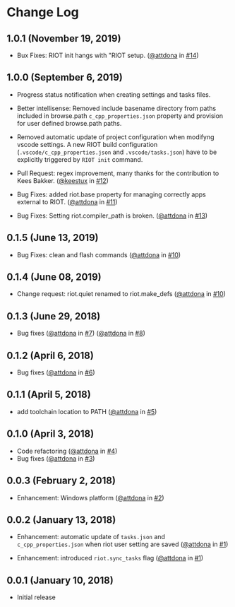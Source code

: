 # Change Log

## 1.0.1 (November 19, 2019)

- Bux Fixes: RIOT init hangs with "RIOT setup.
  ([@attdona](https://github.com/attdona) in [#14](https://github.com/attdona/riot-code/issues/14))

## 1.0.0 (September 6, 2019)

- Progress status notification when creating settings and tasks files.

- Better intellisense: Removed include basename directory from paths included in
  browse.path `c_cpp_properties.json` property and provision for user defined browse.path paths.

- Removed automatic update of project configuration when modifyng vscode settings. A new RIOT
  build configuration (`.vscode/c_cpp_properties.json` and `.vscode/tasks.json`) have to be explicitly
  triggered by `RIOT init` command.

- Pull Request: regex improvement, many thanks for the contribution to Kees Bakker.
  ([@keestux](https://github.com/attdona) in [#12](https://github.com/attdona/riot-code/issues/12))

- Bug Fixes: added riot.base property for managing correctly apps external to RIOT.
  ([@attdona](https://github.com/attdona) in [#11](https://github.com/attdona/riot-code/issues/11))

- Bug Fixes: Setting riot.compiler_path is broken.
  ([@attdona](https://github.com/attdona) in [#13](https://github.com/attdona/riot-code/issues/13))

## 0.1.5 (June 13, 2019)

- Bug Fixes: clean and flash commands
  ([@attdona](https://github.com/attdona) in [#10](https://github.com/attdona/riot-code/issues/10))

## 0.1.4 (June 08, 2019)

- Change request: riot.quiet renamed to riot.make_defs
  ([@attdona](https://github.com/attdona) in [#10](https://github.com/attdona/riot-code/issues/10))

## 0.1.3 (June 29, 2018)

- Bug fixes
  ([@attdona](https://github.com/attdona) in [#7](https://github.com/attdona/riot-code/issues/7))
  ([@attdona](https://github.com/attdona) in [#8](https://github.com/attdona/riot-code/issues/8))

## 0.1.2 (April 6, 2018)

- Bug fixes
  ([@attdona](https://github.com/attdona) in [#6](https://github.com/attdona/riot-code/issues/6))

## 0.1.1 (April 5, 2018)

- add toolchain location to PATH
  ([@attdona](https://github.com/attdona) in [#5](https://github.com/attdona/riot-code/issues/5))

## 0.1.0 (April 3, 2018)

- Code refactoring
  ([@attdona](https://github.com/attdona) in [#4](https://github.com/attdona/riot-code/issues/4))
- Bug fixes
  ([@attdona](https://github.com/attdona) in [#3](https://github.com/attdona/riot-code/issues/3))

## 0.0.3 (February 2, 2018)

- Enhancement: Windows platform
  ([@attdona](https://github.com/attdona) in [#2](https://github.com/attdona/riot-code/issues/2))

## 0.0.2 (January 13, 2018)

- Enhancement: automatic update of `tasks.json` and `c_cpp_properties.json` when riot user setting are saved
  ([@attdona](https://github.com/attdona) in [#1](https://github.com/attdona/riot-code/issues/1))

- Enhancement: introduced `riot.sync_tasks` flag
  ([@attdona](https://github.com/attdona) in [#1](https://github.com/attdona/riot-code/issues/1))

## 0.0.1 (January 10, 2018)

- Initial release
